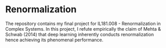 # Renormalization
The repository contains my final project for IL181.008 - Renormalization in Complex Systems. In this project, I refute empirically the claim of Mehta &amp; Schwab (2014) that deep learning inherently conducts renormalization hence achieving its phenomenal performance.

